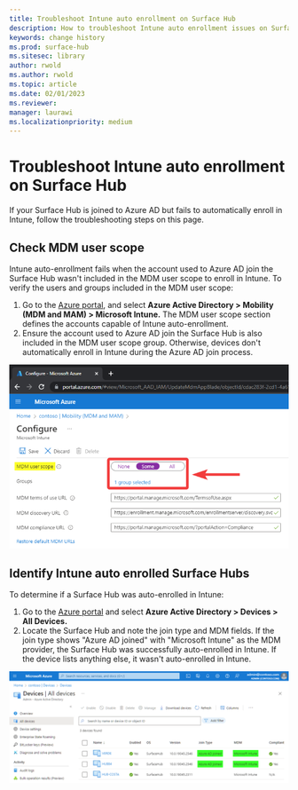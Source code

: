 ```yaml
---
title: Troubleshoot Intune auto enrollment on Surface Hub
description: How to troubleshoot Intune auto enrollment issues on Surface Hub
keywords: change history
ms.prod: surface-hub
ms.sitesec: library
author: rwold
ms.author: rwold
ms.topic: article
ms.date: 02/01/2023
ms.reviewer: 
manager: laurawi
ms.localizationpriority: medium
---
```


# Troubleshoot Intune auto enrollment on Surface Hub

If your Surface Hub is joined to Azure AD but fails to automatically enroll in Intune, follow the troubleshooting steps on this page.

## Check MDM user scope

Intune auto-enrollment fails when the account used to Azure AD join the Surface Hub wasn't included in the MDM user scope to enroll in Intune. To verify the users and groups included in the MDM user scope:

1. Go to the [Azure portal](https://portal.azure.com/), and select **Azure Active Directory > Mobility (MDM and MAM) > Microsoft Intune.** The MDM user scope section defines the accounts capable of Intune auto-enrollment.
2. Ensure the account used to Azure AD join the Surface Hub is also included in the MDM user scope group. Otherwise, devices don't automatically enroll in Intune during the Azure AD join process.

![MDM user scope settings within Azure.](images/intune-auto-enroll-1.png)

## Identify Intune auto enrolled Surface Hubs

To determine if a Surface Hub was auto-enrolled in Intune:

1. Go to the [Azure portal](https://portal.azure.com/) and select **Azure Active Directory > Devices > All Devices.**
2. Locate the Surface Hub and note the join type and MDM fields. If the join type shows "Azure AD joined" with "Microsoft Intune" as the MDM provider, the Surface Hub was successfully auto-enrolled in Intune. If the device lists anything else, it wasn't auto-enrolled in Intune.

![Confirming if Surface Hub device was Intune auto enrolled.](images/intune-auto-enroll-2.png)
